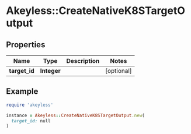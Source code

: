 # Akeyless::CreateNativeK8STargetOutput

## Properties

| Name | Type | Description | Notes |
| ---- | ---- | ----------- | ----- |
| **target_id** | **Integer** |  | [optional] |

## Example

```ruby
require 'akeyless'

instance = Akeyless::CreateNativeK8STargetOutput.new(
  target_id: null
)
```


